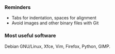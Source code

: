 ### Reminders

- Tabs for indentation, spaces for alignment
- Avoid images and other binary files with Git

### Most useful software

Debian GNU/Linux, Xfce, Vim, Firefox, Python, GIMP.
